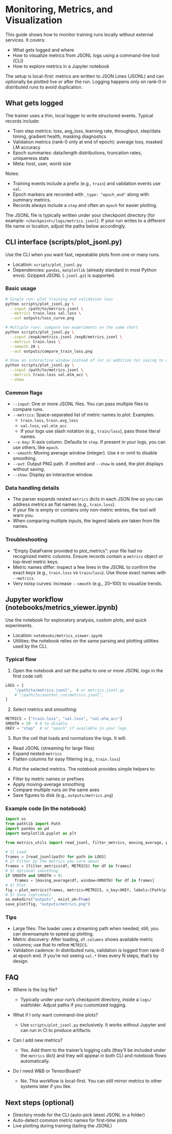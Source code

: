 # Monitoring, Metrics, and Visualization

This guide shows how to monitor training runs locally without external services. It covers:
- What gets logged and where
- How to visualize metrics from JSONL logs using a command-line tool (CLI)
- How to explore metrics in a Jupyter notebook

The setup is local-first: metrics are written to JSON Lines (JSONL) and can optionally be plotted live or after the run. Logging happens only on rank-0 in distributed runs to avoid duplication.


## What gets logged

The trainer uses a thin, local logger to write structured events. Typical records include:
- Train step metrics: loss, avg_loss, learning rate, throughput, step/data timing, gradient health, masking diagnostics
- Validation metrics (rank-0 only at end of epoch): average loss, masked LM accuracy
- Epoch summaries: data/length distributions, truncation rates, uniqueness stats
- Meta: host, user, world size

Notes:
- Training events include a prefix (e.g., `train`) and validation events use `val`.
- Epoch markers are recorded with `_type: "epoch_end"` along with summary metrics.
- Records always include a `step` and often an `epoch` for easier plotting.

The JSONL file is typically written under your checkpoint directory (for example: `<checkpoint>/logs/metrics.jsonl`). If your run writes to a different file name or location, adjust the paths below accordingly.


## CLI interface (scripts/plot_jsonl.py)

Use the CLI when you want fast, repeatable plots from one or many runs.

- Location: `scripts/plot_jsonl.py`
- Dependencies: `pandas`, `matplotlib` (already standard in most Python envs). Gzipped JSONL (`.jsonl.gz`) is supported.

### Basic usage

```bash
# Single run: plot training and validation loss
python scripts/plot_jsonl.py \
  --input /path/to/metrics.jsonl \
  --metrics train.loss val.loss \
  --out outputs/loss_curve.png

# Multiple runs: compare two experiments on the same chart
python scripts/plot_jsonl.py \
  --input /expA/metrics.jsonl /expB/metrics.jsonl \
  --metrics train.loss \
  --smooth 20 \
  --out outputs/compare_train_loss.png

# Show an interactive window instead of (or in addition to) saving to a file
python scripts/plot_jsonl.py \
  --input /path/to/metrics.jsonl \
  --metrics train.loss val.mlm_acc \
  --show
```

### Common flags

- `--input`: One or more JSONL files. You can pass multiple files to compare runs.
- `--metrics`: Space-separated list of metric names to plot. Examples:
  - `train.loss`, `train.avg_loss`
  - `val.loss`, `val.mlm_acc`
  - If your logs use slash notation (e.g., `train/loss`), pass those literal names.
- `--x-key`: X-axis column. Defaults to `step`. If present in your logs, you can use others, like `epoch`.
- `--smooth`: Moving average window (integer). Use `0` or omit to disable smoothing.
- `--out`: Output PNG path. If omitted and `--show` is used, the plot displays without saving.
- `--show`: Display an interactive window.

### Data handling details

- The parser expands nested `metrics` dicts in each JSON line so you can address metrics as flat names (e.g., `train.loss`).
- If your file is empty or contains only non-metric entries, the tool will warn you.
- When comparing multiple inputs, the legend labels are taken from file names.

### Troubleshooting

- “Empty DataFrame provided to plot_metrics”: your file had no recognized metric columns. Ensure records contain a `metrics` object or top-level metric keys.
- Metric names differ: inspect a few lines in the JSONL to confirm the exact keys (e.g., `train.loss` vs `train/loss`). Use those exact names with `--metrics`.
- Very noisy curves: increase `--smooth` (e.g., 20–100) to visualize trends.


## Jupyter workflow (notebooks/metrics_viewer.ipynb)

Use the notebook for exploratory analysis, custom plots, and quick experiments.

- Location: `notebooks/metrics_viewer.ipynb`
- Utilities: the notebook relies on the same parsing and plotting utilities used by the CLI.

### Typical flow

1) Open the notebook and set the paths to one or more JSONL logs in the first code cell:

```python
LOGS = [
    "/path/to/metrics.jsonl",  # or metrics.jsonl.gz
    # "/path/to/another_run/metrics.jsonl",
]
```

2) Select metrics and smoothing:

```python
METRICS = ["train.loss", "val.loss", "val.mlm_acc"]
SMOOTH = 20  # 0 to disable
XKEY = "step"  # or "epoch" if available in your logs
```

3) Run the cell that loads and normalizes the logs. It will:
- Read JSONL (streaming for large files)
- Expand nested `metrics`
- Flatten columns for easy filtering (e.g., `train.loss`)

4) Plot the selected metrics. The notebook provides simple helpers to:
- Filter by metric names or prefixes
- Apply moving-average smoothing
- Compare multiple runs on the same axes
- Save figures to disk (e.g., `outputs/metrics.png`)

### Example code (in the notebook)

```python
import os
from pathlib import Path
import pandas as pd
import matplotlib.pyplot as plt

from metrics_utils import read_jsonl, filter_metrics, moving_average, plot_metrics, save_plot

# 1) Load
frames = [read_jsonl(path) for path in LOGS]
# 2) Filter by the metrics you care about
frames = [filter_metrics(df, METRICS) for df in frames]
# 3) Optional smoothing
if SMOOTH and SMOOTH > 0:
    frames = [moving_average(df, window=SMOOTH) for df in frames]
# 4) Plot
fig = plot_metrics(frames, metrics=METRICS, x_key=XKEY, labels=[Path(p).stem for p in LOGS])
# 5) Save (optional)
os.makedirs("outputs", exist_ok=True)
save_plot(fig, "outputs/metrics.png")
```

### Tips

- Large files: The loader uses a streaming path when needed; still, you can downsample to speed up plotting.
- Metric discovery: After loading, `df.columns` shows available metric columns; use that to refine `METRICS`.
- Validation cadence: In distributed runs, validation is logged from rank-0 at epoch end. If you’re not seeing `val.*` lines every N steps, that’s by design.


## FAQ

- Where is the log file?
  - Typically under your run’s checkpoint directory, inside a `logs/` subfolder. Adjust paths if you customized logging.

- What if I only want command-line plots?
  - Use `scripts/plot_jsonl.py` exclusively. It works without Jupyter and can run in CI to produce artifacts.

- Can I add new metrics?
  - Yes. Add them to the trainer’s logging calls (they’ll be included under the `metrics` dict) and they will appear in both CLI and notebook flows automatically.

- Do I need W&B or TensorBoard?
  - No. This workflow is local-first. You can still mirror metrics to other systems later if you like.


## Next steps (optional)

- Directory mode for the CLI (auto-pick latest JSONL in a folder)
- Auto-detect common metric names for first-time plots
- Live plotting during training (tailing the JSONL)